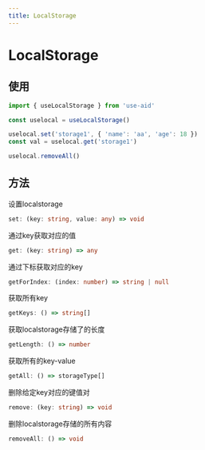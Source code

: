 ```yaml
---
title: LocalStorage
---
```


# LocalStorage

## 使用
```ts
import { useLocalStorage } from 'use-aid'

const uselocal = useLocalStorage()

uselocal.set('storage1', { 'name': 'aa', 'age': 18 })
const val = uselocal.get('storage1')

uselocal.removeAll()
```

## 方法

设置localstorage
```ts
set: (key: string, value: any) => void
```

通过key获取对应的值
```ts
get: (key: string) => any
```

通过下标获取对应的key
```ts
getForIndex: (index: number) => string | null
```


获取所有key
```ts
getKeys: () => string[]
```



获取localstorage存储了的长度
```ts
getLength: () => number
```


获取所有的key-value
```ts
getAll: () => storageType[]
```


删除给定key对应的键值对
```ts
remove: (key: string) => void
```


删除localstorage存储的所有内容
```ts
removeAll: () => void
```

